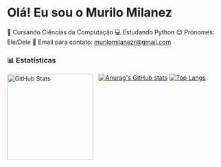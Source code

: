 # Olá! Eu sou o Murilo Milanez

🌱 Cursando Ciências da Computação
💻 Estudando Python
😊 Pronomes: Ele/Dele
📩 Email para contato: murilomilanezr@gmail.com

### 📊 Estatísticas

<p>
 <img
 align='left'
 alt='GitHub Stats'
 height='200'
 style='padding-right: 10px;'
 src=![Anurag's GitHub stats](https://github-readme-stats.vercel.app/api?username=anuraghazra&show_icons=true)
 />




[![Anurag's GitHub stats](https://github-readme-stats.vercel.app/api?username=esflingos)](https://github.com/Esflingos)
[![Top Langs](https://github-readme-stats.vercel.app/api/top-langs/?username=esflingos)](https://github.com/Esflingos)
